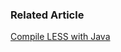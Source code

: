 
### Related Article

[Compile LESS with Java](http://ben-bai.blogspot.tw/2013/10/compile-less-with-java.html)
